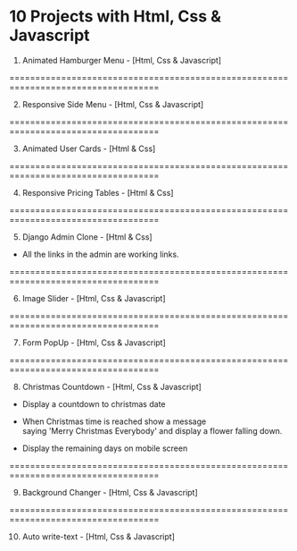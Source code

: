 # 10 Projects with Html, Css & Javascript

1. Animated Hamburger Menu - [Html, Css & Javascript]

===================================================================================

2. Responsive Side Menu - [Html, Css & Javascript]

===================================================================================

3. Animated User Cards - [Html & Css]

===================================================================================

4. Responsive Pricing Tables - [Html & Css]

===================================================================================

5. Django Admin Clone - [Html & Css]

- All the links in the admin are working links.

===================================================================================

6. Image Slider - [Html, Css & Javascript]

===================================================================================

7. Form PopUp - [Html, Css & Javascript]

===================================================================================

8. Christmas Countdown - [Html, Css & Javascript]

- Display a countdown to christmas
  date
- When Christmas time is reached show a message  
  saying 'Merry Christmas Everybody' and display a flower falling down.

- Display the remaining days on mobile screen

===================================================================================

9. Background Changer - [Html, Css & Javascript]

===================================================================================

10. Auto write-text - [Html, Css & Javascript]
